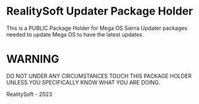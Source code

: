 # RealitySoft Updater Package Holder
This is a PUBLIC Package Holder for Mega OS Sierra Updater packages needed to update Mega OS to have the latest updates.

# WARNING
DO NOT UNDER ANY CIRCUMSTANCES TOUCH THIS PACKAGE HOLDER UNLESS YOU SPECIFICALLY KNOW WHAT YOU ARE DOING.

RealitySoft - 2023
 
